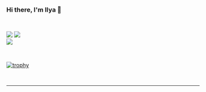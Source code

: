 ### Hi there, I'm Ilya 👋

<!--
**yi1lei6a3/yi1lei6a3** is a ✨ _special_ ✨ repository because its `README.md` (this file) appears on your GitHub profile.

Here are some ideas to get you started:

- 🔭 I’m currently working on ...
- 🌱 I’m currently learning ...
- 👯 I’m looking to collaborate on ...
- 🤔 I’m looking for help with ...
- 💬 Ask me about ...
- 📫 How to reach me: ...
- 😄 Pronouns: ...
- ⚡ Fun fact: ...
-->

<br>

<!--
[![My GitHub Stats](https://github-readme-stats.vercel.app/api/?username=yi1lei6a3&count_private=true&theme=tokyonight&showicons=true)]()
[![My GitHub Language Stats](https://github-readme-stats.vercel.app/api/top-langs/?username=yi1lei6a3&langs_count=5&theme=tokyonight)]()
-->

![](https://github-readme-stats.vercel.app/api?username=yi1lei6a3&theme=light&hide_border=false&include_all_commits=true&count_private=true)
![](https://github-readme-streak-stats.herokuapp.com/?user=yi1lei6a3&theme=light&hide_border=false)<br/>
![](https://github-readme-stats.vercel.app/api/top-langs/?username=yi1lei6a3&theme=light&hide_border=false&include_all_commits=true&count_private=true&layout=compact)


<br>

[![trophy](https://github-profile-trophy.vercel.app/?username=yi1lei6a3&margin-w=8)](https://github.com/ryo-ma/github-profile-trophy)

<br>


***
